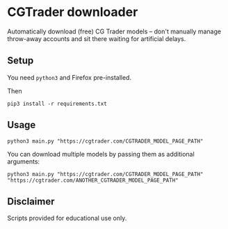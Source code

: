 # CGTrader downloader

Automatically download (free) CG Trader models – don't manually manage throw-away accounts and sit there waiting for artificial delays.

## Setup

You need `python3` and Firefox pre-installed.

Then
```shell
pip3 install -r requirements.txt
```

## Usage
```shell
python3 main.py "https://cgtrader.com/CGTRADER_MODEL_PAGE_PATH"
```
You can download multiple models by passing them as additional arguments:

```shell
python3 main.py "https://cgtrader.com/CGTRADER_MODEL_PAGE_PATH" "https://cgtrader.com/ANOTHER_CGTRADER_MODEL_PAGE_PATH"
```

## Disclaimer

Scripts provided for educational use only.
